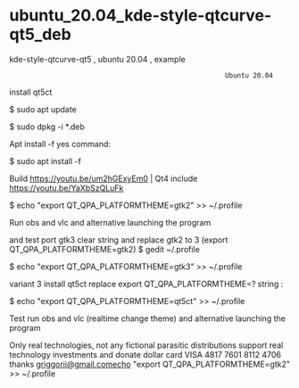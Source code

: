# ubuntu_20.04_kde-style-qtcurve-qt5_deb
kde-style-qtcurve-qt5 , ubuntu 20.04 , example

                                                          Ubuntu 20.04
                                                          
install qt5ct

$ sudo apt update

$ sudo dpkg -i *.deb

Apt install -f yes command:

$ sudo apt install -f

Build https://youtu.be/um2hGExyEm0 | Qt4 include https://youtu.be/YaXbSzQLuFk

$ echo "export QT_QPA_PLATFORMTHEME=gtk2" >> ~/.profile

Run obs and vlc and alternative launching the program

and test port gtk3 clear string and replace gtk2 to 3 (export QT_QPA_PLATFORMTHEME=gtk2) $ gedit ~/.profile

$ echo "export QT_QPA_PLATFORMTHEME=gtk3" >> ~/.profile

variant 3 install qt5ct replace export QT_QPA_PLATFORMTHEME=? string :

$ echo "export QT_QPA_PLATFORMTHEME=qt5ct" >> ~/.profile

Test run obs and vlc (realtime change theme) and alternative launching the program

Only real technologies, not any fictional parasitic distributions support real technology investments and donate dollar card VISA 4817 7601 8112 4706 thanks griggorii@gmail.comecho "export QT_QPA_PLATFORMTHEME=gtk2" >> ~/.profile

